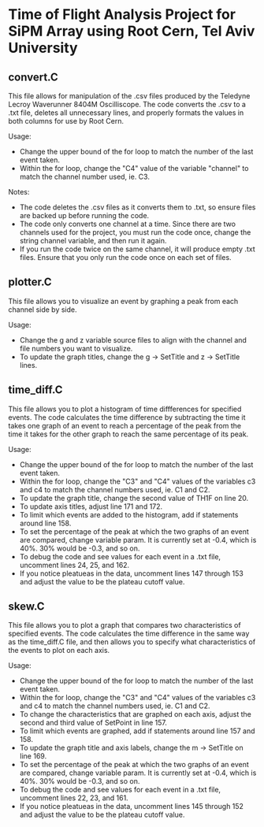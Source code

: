 # Time of Flight Analysis Project for SiPM Array using Root Cern, Tel Aviv University

## convert.C
This file allows for manipulation of the .csv files produced by the Teledyne Lecroy Waverunner 8404M Oscilliscope. The code converts the .csv to a .txt file, deletes all unnecessary lines, and properly formats the values in both columns for use by Root Cern.  

Usage:
* Change the upper bound of the for loop to match the number of the last event taken.
* Within the for loop, change the "C4" value of the variable "channel" to match the channel number used, ie. C3.

Notes:
* The code deletes the .csv files as it converts them to .txt, so ensure files are backed up before running the code.
* The code only converts one channel at a time. Since there are two channels used for the project, you must run the code once, change the string channel variable, and then run it again.
* If you run the code twice on the same channel, it will produce empty .txt files. Ensure that you only run the code once on each set of files.

## plotter.C
This file allows you to visualize an event by graphing a peak from each channel side by side.  

Usage:
* Change the g and z variable source files to align with the channel and file numbers you want to visualize.
* To update the graph titles, change the g -> SetTitle and z -> SetTitle lines.

## time_diff.C
This file allows you to plot a histogram of time diffferences for specified events. The code calculates the time difference by subtracting the time it takes one graph of an event to reach a percentage of the peak from the time it takes for the other graph to reach the same percentage of its peak.

Usage:
* Change the upper bound of the for loop to match the number of the last event taken.
* Within the for loop, change the "C3"  and "C4" values of the variables c3 and c4 to match the channel numbers used, ie. C1 and C2.
* To update the graph title, change the second value of TH1F on line 20.
* To update axis titles, adjust line 171 and 172.
* To limit which events are added to the histogram, add if statements around line 158.
* To set the percentage of the peak at which the two graphs of an event are compared, change variable param. It is currently set at -0.4, which is 40%. 30% would be -0.3, and so on.
* To debug the code and see values for each event in a .txt file, uncomment lines 24, 25, and 162.
* If you notice pleatueas in the data, uncomment lines 147 through 153 and adjust the value to be the plateau cutoff value.
  
## skew.C
This file allows you to plot a graph that compares two characteristics of specified events. The code calculates the time difference in the same way as the time_diff.C file, and then allows you to specify what characteristics of the events to plot on each axis.

Usage:
* Change the upper bound of the for loop to match the number of the last event taken.
* Within the for loop, change the "C3"  and "C4" values of the variables c3 and c4 to match the channel numbers used, ie. C1 and C2.
* To change the characteristics that are graphed on each axis, adjust the second and third value of SetPoint in line 157.
* To limit which events are graphed, add if statements around line 157 and 158.
* To update the graph title and axis labels, change the m -> SetTitle on line 169.
* To set the percentage of the peak at which the two graphs of an event are compared, change variable param. It is currently set at -0.4, which is 40%. 30% would be -0.3, and so on.
* To debug the code and see values for each event in a .txt file, uncomment lines 22, 23, and 161.
* If you notice pleatueas in the data, uncomment lines 145 through 152 and adjust the value to be the plateau cutoff value.
